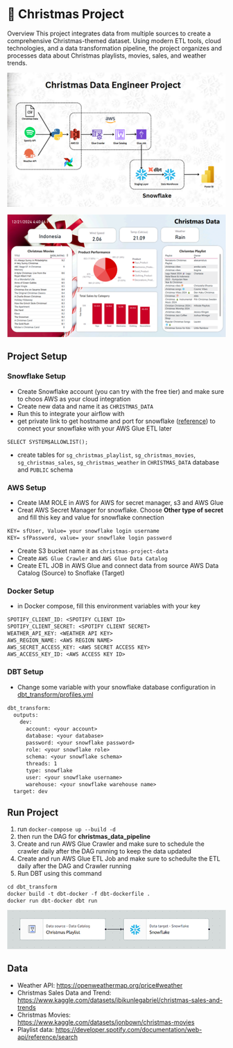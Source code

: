 # 🎄 Christmas Project

Overview
This project integrates data from multiple sources to create a comprehensive Christmas-themed dataset. Using modern ETL tools, cloud technologies, and a data transformation pipeline, the project organizes and processes data about Christmas playlists, movies, sales, and weather trends.

![project architecture](images/architecture.png)

![Dashboard](dashboard/dashboard.png)

## Project Setup


### Snowflake Setup

- Create Snowflake account (you can try with the free tier) and make sure to choos AWS as your cloud integration
- Create new data and name it as `CHRISTMAS_DATA`
- Run this to integrate your airflow with 
- get private link to get hostname and port for snowflake ([reference](https://docs.snowflake.com/en/user-guide/admin-security-privatelink)) to connect your snowflake with your AWS Glue ETL later

```
SELECT SYSTEM$ALLOWLIST();
```

- create tables for `sg_christmas_playlist`, `sg_christmas_movies`, `sg_christmas_sales`, `sg_christmas_weather` in `CHRISTMAS_DATA` database and `PUBLIC` schema

### AWS Setup

- Create IAM ROLE in AWS for AWS for secret manager, s3 and AWS Glue
- Creat AWS Secret Manager for snowflake. Choose **Other type of secret** and fill this key and value for snowflake connection
```
KEY= sfUser, Value= your snowflake login username
KEY= sfPassword, value= your snowflake login password
```
- Create S3 bucket name it as `christmas-project-data`
- Create `AWS Glue Crawler` and `AWS Glue Data Catalog`
- Create ETL JOB in AWS Glue and connect data from source AWS Data Catalog (Source) to Snoflake (Target)

### Docker Setup

- in Docker compose, fill this environment variables with your key

```
SPOTIFY_CLIENT_ID: <SPOTIFY CLIENT ID>
SPOTIFY_CLIENT_SECRET: <SPOTIFY CLIENT SECRET>
WEATHER_API_KEY: <WEATHER API KEY>
AWS_REGION_NAME: <AWS REGION NAME>
AWS_SECRET_ACCESS_KEY: <AWS SECRET ACCESS KEY>
AWS_ACCESS_KEY_ID: <AWS ACCESS KEY ID>
```

### DBT Setup

- Change some variable with your snowflake database configuration in [dbt_transform/profiles.yml](dbt_transform/profiles.yml)

```
dbt_transform:
  outputs:
    dev:
      account: <your account>
      database: <your database>
      password: <your snowflake password>
      role: <your snowflake role>
      schema: <your snowflake schema>
      threads: 1
      type: snowflake
      user: <your snowflake username>
      warehouse: <your snowflake warehouse name>
  target: dev

```

## Run Project

1. run ```docker-compose up --build -d```
2. then run the DAG for **christmas_data_pipeline**
3. Create and run AWS Glue Crawler and make sure to schedule the crawler daily after the DAG running to keep the data updated
4. Create and run AWS Glue ETL Job and make sure to schedulte the ETL daily after the DAG and Crawler running 
5. Run DBT using this command
```
cd dbt_transform
docker build -t dbt-docker -f dbt-dockerfile .
docker run dbt-docker dbt run
```

![aws_glue_etl](images/aws_glue_etl.png)

## Data

- Weather API: https://openweathermap.org/price#weather
- Christmas Sales Data and Trend: https://www.kaggle.com/datasets/ibikunlegabriel/christmas-sales-and-trends
- Christmas Movies: https://www.kaggle.com/datasets/jonbown/christmas-movies
- Playlist data: https://developer.spotify.com/documentation/web-api/reference/search 